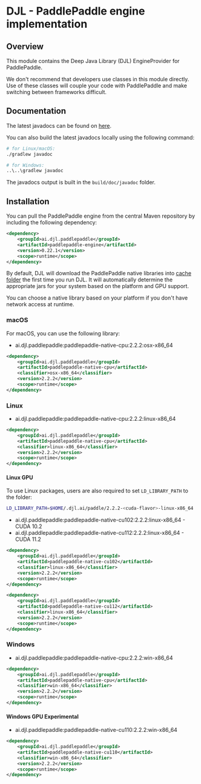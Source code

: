 # DJL - PaddlePaddle engine implementation

## Overview

This module contains the Deep Java Library (DJL) EngineProvider for PaddlePaddle.

We don't recommend that developers use classes in this module directly.
Use of these classes will couple your code with PaddlePaddle and make switching between frameworks difficult.

## Documentation

The latest javadocs can be found on [here](https://javadoc.io/doc/ai.djl.paddlepaddle/paddlepaddle-engine/latest/index.html).

You can also build the latest javadocs locally using the following command:

```sh
# for Linux/macOS:
./gradlew javadoc

# for Windows:
..\..\gradlew javadoc
```
The javadocs output is built in the `build/doc/javadoc` folder.


## Installation
You can pull the PaddlePaddle engine from the central Maven repository by including the following dependency:

```xml
<dependency>
    <groupId>ai.djl.paddlepaddle</groupId>
    <artifactId>paddlepaddle-engine</artifactId>
    <version>0.22.1</version>
    <scope>runtime</scope>
</dependency>
```

By default, DJL will download the PaddlePaddle native libraries into [cache folder](../../../docs/development/cache_management.md) the first time you run DJL.
It will automatically determine the appropriate jars for your system based on the platform and GPU support.

You can choose a native library based on your platform if you don't have network access at runtime.

### macOS
For macOS, you can use the following library:

- ai.djl.paddlepaddle:paddlepaddle-native-cpu:2.2.2:osx-x86_64

```xml
<dependency>
    <groupId>ai.djl.paddlepaddle</groupId>
    <artifactId>paddlepaddle-native-cpu</artifactId>
    <classifier>osx-x86_64</classifier>
    <version>2.2.2</version>
    <scope>runtime</scope>
</dependency>
```

### Linux

- ai.djl.paddlepaddle:paddlepaddle-native-cpu:2.2.2:linux-x86_64

```xml
<dependency>
    <groupId>ai.djl.paddlepaddle</groupId>
    <artifactId>paddlepaddle-native-cpu</artifactId>
    <classifier>linux-x86_64</classifier>
    <version>2.2.2</version>
    <scope>runtime</scope>
</dependency>
```

#### Linux GPU

To use Linux packages, users are also required to set `LD_LIBRARY_PATH` to the folder:

```sh
LD_LIBRARY_PATH=$HOME/.djl.ai/paddle/2.2.2-<cuda-flavor>-linux-x86_64
```

- ai.djl.paddlepaddle:paddlepaddle-native-cu102:2.2.2:linux-x86_64 - CUDA 10.2
- ai.djl.paddlepaddle:paddlepaddle-native-cu112:2.2.2:linux-x86_64 - CUDA 11.2

```xml
<dependency>
    <groupId>ai.djl.paddlepaddle</groupId>
    <artifactId>paddlepaddle-native-cu102</artifactId>
    <classifier>linux-x86_64</classifier>
    <version>2.2.2</version>
    <scope>runtime</scope>
</dependency>
```

```xml
<dependency>
    <groupId>ai.djl.paddlepaddle</groupId>
    <artifactId>paddlepaddle-native-cu112</artifactId>
    <classifier>linux-x86_64</classifier>
    <version>2.2.2</version>
    <scope>runtime</scope>
</dependency>
```


### Windows

- ai.djl.paddlepaddle:paddlepaddle-native-cpu:2.2.2:win-x86_64

```xml
<dependency>
    <groupId>ai.djl.paddlepaddle</groupId>
    <artifactId>paddlepaddle-native-cpu</artifactId>
    <classifier>win-x86_64</classifier>
    <version>2.2.2</version>
    <scope>runtime</scope>
</dependency>
```

#### Windows GPU Experimental

- ai.djl.paddlepaddle:paddlepaddle-native-cu110:2.2.2:win-x86_64

```xml
<dependency>
    <groupId>ai.djl.paddlepaddle</groupId>
    <artifactId>paddlepaddle-native-cu110</artifactId>
    <classifier>win-x86_64</classifier>
    <version>2.2.2</version>
    <scope>runtime</scope>
</dependency>
```
